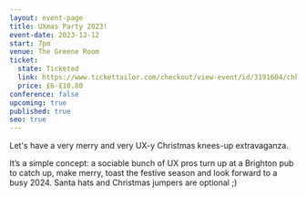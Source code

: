 ```yaml
---
layout: event-page
title: UXmas Party 2023!
event-date: 2023-12-12
start: 7pm
venue: The Greene Room
ticket:
  state: Ticketed
  link: https://www.tickettailor.com/checkout/view-event/id/3191604/chk/0663?nc=1698153644
  price: £6-£10.80
conference: false
upcoming: true
published: true
seo: true
---
```

Let's have a very merry and very UX-y Christmas knees-up extravaganza.

It’s a simple concept: a sociable bunch of UX pros turn up at a Brighton pub to catch up, make merry, toast the festive season and look forward to a busy 2024. Santa hats and Christmas jumpers are optional ;)